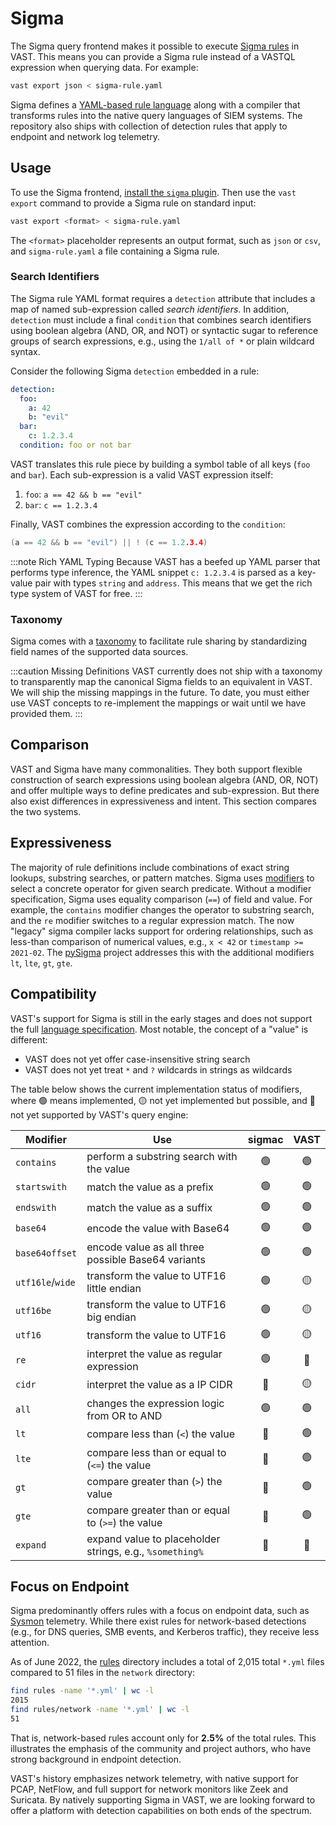 # Sigma

The Sigma query frontend makes it possible to execute [Sigma
rules](https://github.com/SigmaHQ/sigma) in VAST. This means you can
provide a Sigma rule instead of a VASTQL expression when querying data. For
example:

```bash
vast export json < sigma-rule.yaml
```

Sigma defines a [YAML-based rule language][sigma-spec] along with a compiler
that transforms rules into the native query languages of SIEM systems. The
repository also ships with collection of detection rules that apply to endpoint
and network log telemetry.

## Usage

To use the Sigma frontend, [install the `sigma`
plugin](/docs/setup-vast/configure#plugins). Then use the `vast export` command
to provide a Sigma rule on standard input:

```bash
vast export <format> < sigma-rule.yaml
```

The `<format>` placeholder represents an output format, such as `json` or `csv`,
and `sigma-rule.yaml` a file containing a Sigma rule.

### Search Identifiers

The Sigma rule YAML format requires a `detection` attribute that includes a map
of named sub-expression called *search identifiers*. In addition, `detection`
must include a final `condition` that combines search identifiers using boolean
algebra (AND, OR, and NOT) or syntactic sugar to reference groups of search
expressions, e.g., using the `1/all of *` or plain wildcard syntax.

Consider the following Sigma `detection` embedded in a rule:

```yaml
detection:
  foo:
    a: 42
    b: "evil"
  bar:
    c: 1.2.3.4
  condition: foo or not bar
```

VAST translates this rule piece by building a symbol table of all keys (`foo`
and `bar`). Each sub-expression is a valid VAST expression itself:

1. `foo`: `a == 42 && b == "evil"`
2. `bar`: `c == 1.2.3.4`

Finally, VAST combines the expression according to the `condition`:

```c
(a == 42 && b == "evil") || ! (c == 1.2.3.4)
```

:::note Rich YAML Typing
Because VAST has a beefed up YAML parser that performs type inference, the YAML
snippet `c: 1.2.3.4` is parsed as a key-value pair with types `string` and
`address`. This means that we get the rich type system of VAST for free.
:::

### Taxonomy

Sigma comes with a [taxonomy](https://github.com/SigmaHQ/sigma/wiki/Taxonomy) to
facilitate rule sharing by standardizing field names of the supported data
sources.

:::caution Missing Definitions
VAST currently does not ship with a taxonomy to transparently map the canonical
Sigma fields to an equivalent in VAST. We will ship the missing mappings in the
future. To date, you must either use VAST concepts to re-implement the mappings
or wait until we have provided them.
:::

## Comparison

VAST and Sigma have many commonalities. They both support flexible construction
of search expressions using boolean algebra (AND, OR, NOT) and offer multiple
ways to define predicates and sub-expression. But there also exist differences
in expressiveness and intent. This section compares the two systems.

## Expressiveness

The majority of rule definitions include combinations of exact string lookups,
substring searches, or pattern matches. Sigma uses
[modifiers](https://github.com/SigmaHQ/sigma/wiki/Specification#value-modifiers)
to select a concrete operator for given search predicate. Without a modifier
specification, Sigma uses equality comparison (`==`) of field and value. For
example, the `contains` modifier changes the operator to substring search, and
the `re` modifier switches to a regular expression match. The now "legacy" sigma
compiler lacks support for ordering relationships, such as less-than comparison
of numerical values, e.g., `x < 42` or `timestamp >= 2021-02`. The
[pySigma][pysigma] project addresses this with the additional modifiers `lt`,
`lte`, `gt`, `gte`.

## Compatibility

VAST's support for Sigma is still in the early stages and does not support the
full [language specification][sigma-spec]. Most notable, the concept of a
"value" is different:

- VAST does not yet offer case-insensitive string search
- VAST does not yet treat `*` and `?` wildcards in strings as wildcards

The table below shows the current implementation status of modifiers, where 🟢
means implemented, 🟡 not yet implemented but possible, and 🔴 not yet supported
by VAST's query engine:

|Modifier|Use|sigmac|VAST|
|--------|---|:----:|:--:|
|`contains`|perform a substring search with the value|🟢|🟢|
|`startswith`|match the value as a prefix|🟢|🟢|
|`endswith`|match the value as a suffix|🟢|🟢|
|`base64`|encode the value with Base64|🟢|🟢
|`base64offset`|encode value as all three possible Base64 variants|🟢|🟢
|`utf16le`/`wide`|transform the value to UTF16 little endian|🟢|🟡
|`utf16be`|transform the value to UTF16 big endian|🟢|🟡
|`utf16`|transform the value to UTF16|🟢|🟡
|`re`|interpret the value as regular expression|🟢|🔴
|`cidr`|interpret the value as a IP CIDR|🔴|🟡
|`all`|changes the expression logic from OR to AND|🟢|🟢
|`lt`|compare less than (`<`) the value|🔴|🟢
|`lte`|compare less than or equal to (`<=`) the value|🔴|🟢
|`gt`|compare greater than (`>`) the value|🔴|🟢
|`gte`|compare greater than or equal to (`>=`) the value|🔴|🟢
|`expand`|expand value to placeholder strings, e.g., `%something%`|🔴|🔴

## Focus on Endpoint

Sigma predominantly offers rules with a focus on endpoint data, such as
[Sysmon](https://docs.microsoft.com/en-us/sysinternals/downloads/sysmon)
telemetry. While there exist rules for network-based detections (e.g., for
DNS queries, SMB events, and Kerberos traffic), they receive less attention.

As of June 2022, the [rules][sigma-rules-2022-06] directory includes a total of
2,015 total `*.yml` files compared to 51 files in the `network` directory:

```bash
find rules -name '*.yml' | wc -l
2015
find rules/network -name '*.yml' | wc -l
51
```

That is, network-based rules account only for **2.5%** of the total rules. This
illustrates the emphasis of the community and project authors, who have strong
background in endpoint detection.

VAST's history emphasizes network telemetry, with native support for PCAP,
NetFlow, and full support for network monitors like Zeek and Suricata. By
natively supporting Sigma in VAST, we are looking forward to offer a platform
with detection capabilities on both ends of the spectrum.

[pysigma]: https://github.com/SigmaHQ/pySigma
[correlations]: https://github.com/SigmaHQ/sigma/wiki/Specification:-Sigma-Correlations
[sigma-spec]: https://github.com/SigmaHQ/sigma/wiki/Specification
[sigma-rules-2022-06]: https://github.com/SigmaHQ/sigma/tree/d78818e27d42710f427eb205a9ca59b4ab97e728/rules
